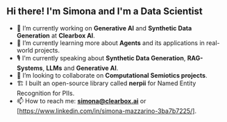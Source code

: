## Hi there! I'm Simona and I'm a Data Scientist

- 🔭 I’m currently working on **Generative AI** and **Synthetic Data Generation** at **Clearbox AI**.
- 🌱 I’m currently learning more about **Agents** and its applications in real-world projects.
- 🎙  I'm currently speaking about **Synthetic Data Generation**, **RAG-Systems**, **LLMs** and **Generative AI**.
- 👫 I’m looking to collaborate on **Computational Semiotics projects**.
- 🏗  I built an open-source library called **nerpii** for Named Entity Recognition for PIIs.
- 📫 How to reach me: **simona@clearbox.ai** or [https://www.linkedin.com/in/simona-mazzarino-3ba7b7225/].
